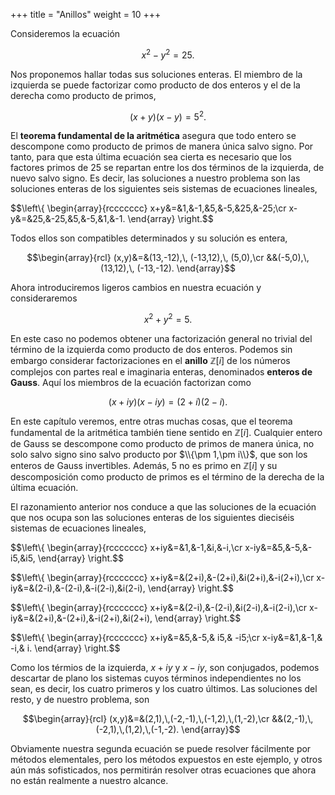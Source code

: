 +++
title = "Anillos"
weight = 10
+++

Consideremos la ecuación 

$$x^2-y^2=25.$$

Nos proponemos hallar todas sus soluciones enteras. El miembro de la izquierda se puede factorizar como producto de dos enteros y el de la derecha como producto de primos,

$$(x+y)(x-y)=5^2.$$

El **teorema fundamental de la aritmética** asegura que todo entero se descompone como producto de primos de manera única salvo signo. Por tanto, para que esta última ecuación sea cierta es necesario que los factores primos de $25$ se repartan entre los dos términos de la izquierda, de nuevo salvo signo. Es decir, las soluciones a nuestro problema son las soluciones enteras de los siguientes seis sistemas de ecuaciones lineales,

$$\left\\{
\begin{array}{rccccccc}
x+y&=&1,&-1,&5,&-5,&25,&-25;\cr
x-y&=&25,&-25,&5,&-5,&1,&-1.
\end{array}
\right.$$

Todos ellos son compatibles determinados y su solución es entera,

$$\begin{array}{rcl}
(x,y)&=&(13,-12),\, (-13,12),\, (5,0),\cr 
&&(-5,0),\, (13,12),\, (-13,-12).
\end{array}$$

Ahora introduciremos ligeros cambios en nuestra ecuación y consideraremos 

$$x^2+y^2=5.$$

En este caso no podemos obtener una factorización general no trivial del término de la izquierda como producto de dos enteros. Podemos sin embargo considerar factorizaciones en el **anillo** $\mathbb Z[i]$ de los números complejos con partes real e imaginaria enteras, denominados **enteros de Gauss**. Aquí los miembros de la ecuación factorizan como 

$$(x+iy)(x-iy)=(2+i)(2-i).$$

En este capítulo veremos, entre otras muchas cosas, que el teorema fundamental de la aritmética también tiene sentido en $\mathbb Z[i]$. Cualquier entero de Gauss se descompone como producto de primos de manera única, no solo salvo signo sino salvo producto por $\\{\pm 1,\pm i\\}$, que son los enteros de Gauss invertibles. Además, $5$ no es primo en $\mathbb Z[i]$ y su descomposición como producto de primos es el término de la derecha de la última ecuación. 

El razonamiento anterior nos conduce a que las soluciones de la ecuación que nos ocupa son las soluciones enteras de los siguientes dieciséis sistemas de ecuaciones lineales,

$$\left\\{
\begin{array}{rccccccc}
x+iy&=&1,&-1,&i,&-i,\cr
x-iy&=&5,&-5,&-i5,&i5,
\end{array}
\right.$$


$$\left\\{
\begin{array}{rccccccc}
x+iy&=&(2+i),&-(2+i),&i(2+i),&-i(2+i),\cr
x-iy&=&(2-i),&-(2-i),&-i(2-i),&i(2-i),
\end{array}
\right.$$

$$\left\\{
\begin{array}{rccccccc}
x+iy&=&(2-i),&-(2-i),&i(2-i),&-i(2-i),\cr
x-iy&=&(2+i),&-(2+i),&-i(2+i),&i(2+i),
\end{array}
\right.$$

$$\left\\{
\begin{array}{rccccccc}
x+iy&=&5,&-5,& i5,& -i5;\cr
x-iy&=&1,&-1,& -i,& i.
\end{array}
\right.$$

Como los térmios de la izquierda, $x+iy$ y $x-iy$, son conjugados, podemos descartar de plano los sistemas cuyos términos independientes no los sean, es decir, los cuatro primeros y los cuatro últimos. Las soluciones del resto, y de nuestro problema, son

$$\begin{array}{rcl}
(x,y)&=&(2,1),\,(-2,-1),\,(-1,2),\,(1,-2),\cr 
&&(2,-1),\,(-2,1),\,(1,2),\,(-1,-2).
\end{array}$$

Obviamente nuestra segunda ecuación se puede resolver fácilmente por métodos elementales, pero los métodos expuestos en este ejemplo, y otros aún más sofisticados, nos permitirán resolver otras ecuaciones que ahora no están realmente a nuestro alcance.
